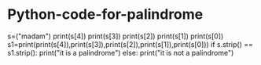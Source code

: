 # Python-code-for-palindrome
s=("madam")
print(s[4])
print(s[3])
print(s[2])
print(s[1])
print(s[0])
s1=print(print(s[4]),print(s[3]),print(s[2]),print(s[1]),print(s[0]))
if s.strip() == s1.strip():
    print("it is a palindrome")
else:
    print("it is not a palindrome")

